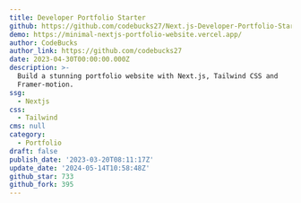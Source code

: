 ```yaml
---
title: Developer Portfolio Starter
github: https://github.com/codebucks27/Next.js-Developer-Portfolio-Starter-Code
demo: https://minimal-nextjs-portfolio-website.vercel.app/
author: CodeBucks
author_link: https://github.com/codebucks27
date: 2023-04-30T00:00:00.000Z
description: >-
  Build a stunning portfolio website with Next.js, Tailwind CSS and
  Framer-motion.
ssg:
  - Nextjs
css:
  - Tailwind
cms: null
category:
  - Portfolio
draft: false
publish_date: '2023-03-20T08:11:17Z'
update_date: '2024-05-14T10:58:48Z'
github_star: 733
github_fork: 395
---
```

